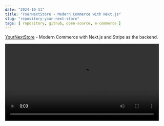 ```yaml
---
date: "2024-10-11"
title: "YourNextStore - Modern Commerce with Next.js"
slug: "repository-your-next-store"
tags: [ repository, github, open-source, e-commerce ]
---
```




[YourNextStore][1] - Modern Commerce with Next.js and Stripe as the backend.

<video src="https://github.com/user-attachments/assets/64197310-29bd-4dd3-a736-1494340e20e8" width="100%" controls></video>



  [1]: https://github.com/yournextstore/yournextstore
